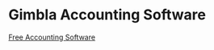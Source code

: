 # Gimbla Accounting Software
[Free Accounting Software](https://gimbla.com/free-accounting-software)
